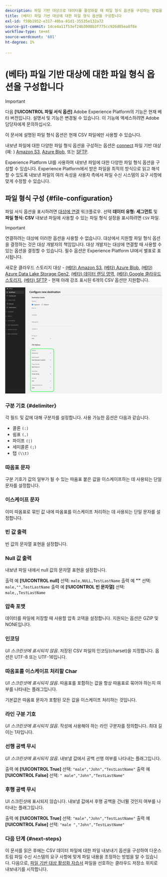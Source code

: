 ```yaml
---
description: 파일 기반 대상으로 데이터를 활성화할 때 파일 형식 옵션을 구성하는 방법을 알아봅니다
title: (베타) 파일 기반 대상에 대한 파일 형식 옵션을 구성합니다
exl-id: f59b1952-e317-40ba-81d1-35535e132a72
source-git-commit: 14ce4a11f53ef24b3008b3f775cc926d05ea8f8e
workflow-type: tm+mt
source-wordcount: '601'
ht-degree: 1%

---
```


# (베타) 파일 기반 대상에 대한 파일 형식 옵션을 구성합니다

>[!IMPORTANT]
>
>다음 **[!UICONTROL 파일 서식 옵션]** Adobe Experience Platform의 기능은 현재 베타 버전입니다. 설명서 및 기능은 변경될 수 있습니다.
>이 기능에 액세스하려면 Adobe 담당자에게 문의하십시오.
> 
>이 문서에 설명된 파일 형식 옵션은 현재 CSV 파일에만 사용할 수 있습니다.

내보낸 파일에 대한 다양한 파일 형식 옵션을 구성하는 옵션은 [connect](/help/destinations/ui/connect-destination.md) 파일 기반 대상(예: ) [Amazon S3](/help/destinations/catalog/cloud-storage/amazon-s3.md#connect), [Azure Blob](/help/destinations/catalog/cloud-storage/azure-blob.md#connect), 또는 [SFTP](/help/destinations/catalog/cloud-storage/sftp.md#connect).

Experience Platform UI를 사용하여 내보낸 파일에 대한 다양한 파일 형식 옵션을 구성할 수 있습니다. Experience Platform에서 받은 파일을 최적의 방식으로 읽고 해석할 수 있도록 내보낸 파일의 여러 속성을 사용자 측에서 파일 수신 시스템의 요구 사항에 맞게 수정할 수 있습니다.

<!--
* To configure file formatting options for exported files by using the Experience Platform UI, read this document.
* To configure file formatting options for exported files by using the Experience Platform Flow Service API, read [Flow Service API - Destinations](https://developer.adobe.com/experience-platform-apis/references/destinations/).
-->

## 파일 형식 구성 {#file-configuration}

파일 서식 옵션을 표시하려면 [대상에 연결](/help/destinations/ui/connect-destination.md) 워크플로우. 선택 **데이터 유형: 세그먼트** 및 **파일 형식: CSV** 내보낸 파일에 사용할 수 있는 파일 형식 설정을 표시하려면 `CSV` 파일.

>[!IMPORTANT]
>
>연결하려는 대상에 이러한 옵션을 사용할 수 없습니다. 대상에서 지원할 파일 형식 옵션을 결정하는 것은 대상 개발자의 책임입니다. 대상 개발자는 대상에 연결할 때 사용할 수 있는 옵션을 결정할 수 있습니다. 필수 옵션은 Experience Platform UI에서 별표로 표시됩니다.
> 
>새로운 클라우드 스토리지 대상 - [(베타) Amazon S3](/help/destinations/catalog/cloud-storage/amazon-s3.md), [(베타) Azure Blob](/help/destinations/catalog/cloud-storage/azure-blob.md), [(베타) Azure Data Lake Storage Gen2](/help/destinations/catalog/cloud-storage/adls-gen2.md), [(베타) 데이터 랜딩 영역](/help/destinations/catalog/cloud-storage/data-landing-zone.md), [(베타) Google 클라우드 스토리지](/help/destinations/catalog/cloud-storage/google-cloud-storage.md), [(베타) SFTP](/help/destinations/catalog/cloud-storage/sftp.md) - 현재 아래 강조 표시된 6개의 CSV 옵션만 지원합니다.

![사용 가능한 파일 형식 옵션 중 일부를 보여주는 이미지입니다.](/help/destinations/assets/ui/batch-destinations-file-formatting-options/file-formatting-options.png)

### 구분 기호 {#delimiter}

각 필드 및 값에 대해 구분자를 설정합니다. 사용 가능한 옵션은 다음과 같습니다.

* 콜론 `(:)`
* 쉼표 `(,)`
* 파이프 `(|)`
* 세미콜론 `(;)`
* 탭 `(\\t)`

### 따옴표 문자

구분 기호가 값의 일부가 될 수 있는 따옴표 붙은 값을 이스케이프하는 데 사용되는 단일 문자를 설정합니다.

### 이스케이프 문자

이미 따옴표로 묶인 값 내에 따옴표를 이스케이프 처리하는 데 사용되는 단일 문자를 설정합니다.

### 빈 값 출력

빈 값의 문자열 표현을 설정합니다.

### Null 값 출력

내보낸 파일 내에서 null 값의 문자열 표현을 설정합니다.

출력 예 **[!UICONTROL null]** 선택: `male,NULL,TestLastName`
출력 예 **&quot;&quot;** 선택: `male,"",TestLastName`
출력 예 **[!UICONTROL 빈 문자열]** 선택: `male,,TestLastName`

### 압축 포맷

데이터를 파일에 저장할 때 사용할 압축 코덱을 설정합니다. 지원되는 옵션은 GZIP 및 NONE입니다.

### 인코딩

*UI 스크린샷에 표시되지 않음*. 저장된 CSV 파일의 인코딩(charset)을 지정합니다. 옵션은 UTF-8 또는 UTF-16입니다.

### 따옴표를 이스케이프 처리할 Char

*UI 스크린샷에 표시되지 않음*. 따옴표를 포함하는 값을 항상 따옴표로 묶어야 하는지 여부를 나타내는 플래그입니다.

기본값은 따옴표 문자가 포함된 모든 값을 이스케이프 처리하는 것입니다.

### 라인 구분 기호

*UI 스크린샷에 표시되지 않음*. 작성에 사용해야 하는 라인 구분자를 정의합니다. 최대 길이는 1자입니다.

### 선행 공백 무시

*UI 스크린샷에 표시되지 않음*. 내보낼 값에서 공백 선행 여부를 나타내는 플래그입니다.

출력 예 **[!UICONTROL True]** 선택: `"male","John","TestLastName"`
출력 예 **[!UICONTROL False]** 선택: `" male","John","TestLastName"`

### 후행 공백 무시

UI 스크린샷에 표시되지 않습니다. 내보낼 값에서 후행 공백을 건너뛸 것인지 여부를 나타내는 플래그입니다.

출력 예 **[!UICONTROL True]** 선택: `"male","John","TestLastName"`
출력 예 **[!UICONTROL False]** 선택: `"male ","John","TestLastName"`

### 다음 단계 {#next-steps}

이 문서를 읽은 후에는 CSV 데이터 파일에 대한 파일 내보내기 옵션을 구성하여 다운스트림 파일 수신 시스템의 요구 사항에 맞게 파일 내용을 조정하는 방법을 알 수 있습니다. 다음으로, [파일 기반 대상 활성화 자습서](/help/destinations/ui/activate-batch-profile-destinations.md) 파일을 선호하는 클라우드 저장소 위치로 내보내기를 시작합니다.
